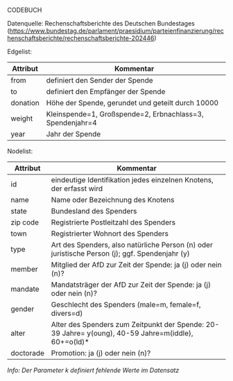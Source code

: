 CODEBUCH

Datenquelle: Rechenschaftsberichte des Deutschen Bundestages (https://www.bundestag.de/parlament/praesidium/parteienfinanzierung/rechenschaftsberichte/rechenschaftsberichte-202446)

Edgelist:

<table>
  <thead>
    <tr>
      <th>Attribut</th>
      <th>Kommentar</th>
    </tr>
  </thead>
  <tbody>
    <tr>
      <td>from</td>
      <td>definiert den Sender der Spende</td>
    </tr>
    <tr>
      <td>to</td>
      <td>definiert den Empfänger der Spende</td>
    </tr>
    <tr>
      <td>donation</td>
      <td>Höhe der Spende, gerundet und geteilt durch 10000</td>
    </tr>
    <tr>
      <td>weight</td>
      <td>Kleinspende=1, Großspende=2, Erbnachlass=3, Spendenjahr=4</td>
    </tr>
    <tr>
      <td>year</td>
      <td>Jahr der Spende</td>
    </tr>
  </tbody>
</table>

Nodelist:

<table>
  <thead>
    <tr>
      <th>Attribut</th>
      <th>Kommentar</th>
    </tr>
  </thead>
  <tbody>
    <tr>
      <td>id</td>
      <td>eindeutige Identifikation jedes einzelnen Knotens, der erfasst wird</td>
    </tr>
    <tr>
      <td>name</td>
      <td>Name oder Bezeichnung des Knotens</td>
    </tr>
    <tr>
      <td>state</td>
      <td>Bundesland des Spenders</td>
    </tr>
    <tr>
      <td>zip code</td>
      <td>Registrierte Postleitzahl des Spenders</td>
    </tr>
    <tr>
      <td>town</td>
      <td>Registrierter Wohnort des Spenders</td>
    </tr>
    <tr>
      <td>type</td>
      <td>Art des Spenders, also natürliche Person (n) oder juristische Person (j); ggf. Spendenjahr (y)</td>
    </tr>
    <tr>
      <td>member</td>
      <td>Mitglied der AfD zur Zeit der Spende: ja (j) oder nein (n)?</td>
    </tr>
    <tr>
      <td>mandate</td>
      <td>Mandatsträger der AfD zur Zeit der Spende: ja (j) oder nein (n)?</td>
    </tr>
    <tr>
      <td>gender</td>
      <td>Geschlecht des Spenders (male=m, female=f, divers=d)</td>
    </tr>
    <tr>
      <td>alter</td>
      <td>Alter des Spenders zum Zeitpunkt der Spende: 20-39 Jahre= y(oung), 40-59 Jahre=m(iddle), 60+=o(ld)*</td>
    </tr>
    <tr>
      <td>doctorade</td>
      <td>Promotion: ja (j) oder nein (n)?</td>
    </tr>
  </tbody>
</table>

	
<i>Info: Der Parameter k definiert fehlende Werte im Datensatz</i>
